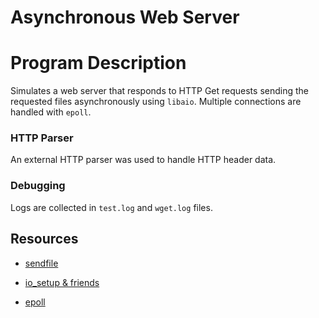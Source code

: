 # Asynchronous Web Server

# Program Description

Simulates a web server that responds to HTTP Get requests sending the requested files asynchronously using `libaio`. Multiple connections are handled with `epoll`.

### HTTP Parser

An external HTTP parser was used to handle HTTP header data.

### Debugging

Logs are collected in `test.log` and `wget.log` files.

## Resources

- [sendfile](https://man7.org/linux/man-pages/man2/sendfile.2.html)

- [io_setup & friends](https://man7.org/linux/man-pages/man2/io_setup.2.html)

- [epoll](https://man7.org/linux/man-pages/man7/epoll.7.html)
